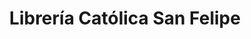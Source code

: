 ---
title: "Librería Católica San Felipe"
url: /desamparados/libreria-catolica-san-felipe/
shop: libros
---